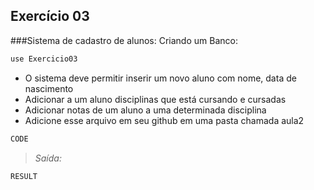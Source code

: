 ## Exercício 03

###Sistema de cadastro de alunos:
Criando um Banco:

```javascript
use Exercicio03
```


* O sistema deve permitir inserir um novo aluno com nome, data de nascimento
* Adicionar a um aluno disciplinas que está cursando e cursadas
* Adicionar notas de um aluno a uma determinada disciplina
* Adicione esse arquivo em seu github em uma pasta chamada aula2

```python
CODE
```

>_Saída:_

```
RESULT
```
